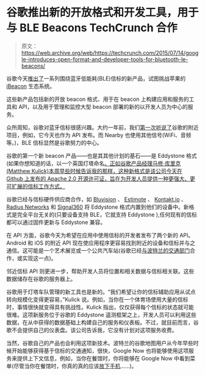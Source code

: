 # 谷歌推出新的开放格式和开发工具，用于与 BLE Beacons TechCrunch 合作

> 原文：<https://web.archive.org/web/https://techcrunch.com/2015/07/14/google-introduces-open-format-and-developer-tools-for-bluetooth-le-beacons/>

谷歌今天[推出了](https://web.archive.org/web/20221007102112/http://googledevelopers.blogspot.com/2015/07/lighting-way-with-ble-beacons.html)一系列围绕蓝牙低能耗(BLE)信标的新产品，试图挑战苹果的 [iBeacon](https://web.archive.org/web/20221007102112/https://developer.apple.com/ibeacon/) 生态系统。

这些新产品包括新的开放 beacon 格式、用于在 beacon 上构建应用和服务的工具和 API，以及用于管理和监控大型 beacon 部署的新的以开发人员为中心的服务。

众所周知，谷歌对蓝牙信标很感兴趣。大约一年前，我们[第一次听说了](https://web.archive.org/web/20221007102112/http://www.infoworld.com/article/2608498/mobile-apps/what-you-need-to-know-about-using-bluetooth-beacons.html)谷歌的附近项目，例如，它今天也作为 API 发布。而 Nearby 也使用其他信号(WiFi、音频等。)，BLE 信标显然是谷歌努力的中心。

谷歌的第一个新 beacon 产品——也是其其他计划的基石——是 Eddystone 格式(如果你想知道的话，以一个英国灯塔命名[。正如谷歌产品经理马修·库里克(Matthew Kulick)本周早些时候告诉我的那样，这种新格式是该公司今天在 Github 上发布的 Apache 2.0 开源许可证，旨在为开发人员提供一种更强大、更可扩展的信标工作方式。](https://web.archive.org/web/20221007102112/https://en.wikipedia.org/wiki/Eddystone_Lighthouse)

谷歌已经与信标硬件供应商合作，如 [Bluvision](https://web.archive.org/web/20221007102112/http://bluvision.com/beeks-beacons/) 、 [Estimote](https://web.archive.org/web/20221007102112/http://estimote.com/) 、 [Kontakt.io](https://web.archive.org/web/20221007102112/http://kontakt.io/) 、 [Radius Networks](https://web.archive.org/web/20221007102112/http://www.radiusnetworks.com/) 和 [Signal360](https://web.archive.org/web/20221007102112/http://www.signal360.com/) 将 Eddystone 格式内置到他们的设备中。新格式是完全平台无关的(只要设备支持 BLE，它就支持 Eddystone ),任何现有的信标都可以通过固件更新与 Eddystone 兼容。

在 API 方面，谷歌今天为希望在应用中使用信标的开发者发布了两个新的 API。Android 和 iOS 的附近 API 现在使应用程序更容易找到附近的设备和信标并与之通信。这可能是一个艺术展览或一个公共汽车站(谷歌已经[与波特兰的交通部门](https://web.archive.org/web/20221007102112/http://www.oregonlive.com/commuting/index.ssf/2015/03/trimet_google_activate_wireles.html)合作，或实现这一点)。

邻近信标 API 则更进一步，帮助开发人员将位置和相关数据与信标相关联。这些数据储存在谷歌的服务器上。

谷歌用于灯塔车队管理的新工具也是新的。“我们希望让你的信标辅助应用从试点转向规模化变得更容易，”Kulick 说。例如，当你在一个体育场使用大量的信标时，事情很快就变得具有挑战性。Kulick 指出，仅仅获得每个信标的状态就可能很难。这项新服务位于谷歌的 Eddystone 遥测框架之上，开发人员可以利用这些数据，在从中获得的数据基础上构建自己的服务和仪表板。不过，就目前而言，谷歌不会提供自己的仪表盘。该公司告诉我，它没有计划对这项服务收费。

当然，谷歌自己的产品也会利用这项新技术。波特兰的谷歌地图用户从今年早些时候开始能够获得基于信标的交通通知，很快，Google Now 也将能够使用这项服务来提供上下文信息，例如，当你在餐馆时，你将能够在 Google Now 中看到菜单(尽管当你在餐馆时，你真的真的应该[放下手机](https://web.archive.org/web/20221007102112/http://www.bbc.com/news/blogs-echochambers-28272380)……)。